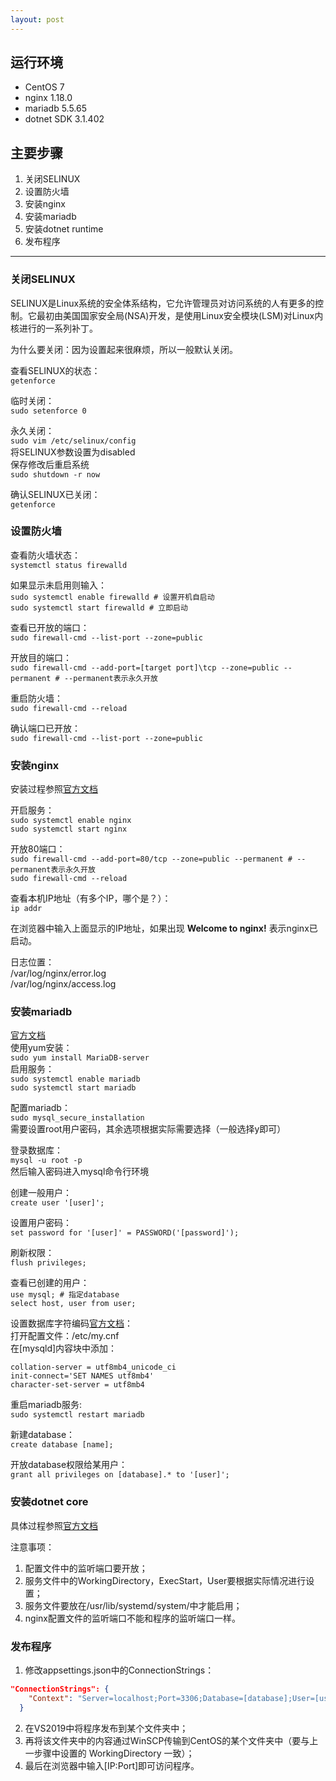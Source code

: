 ```yaml
---
layout: post
---
```


## 运行环境
* CentOS 7
* nginx 1.18.0
* mariadb 5.5.65
* dotnet SDK 3.1.402

## 主要步骤
1. 关闭SELINUX
2. 设置防火墙
3. 安装nginx
4. 安装mariadb
5. 安装dotnet runtime
6. 发布程序

---
### **关闭SELINUX**
SELINUX是Linux系统的安全体系结构，它允许管理员对访问系统的人有更多的控制。它最初由美国国家安全局(NSA)开发，是使用Linux安全模块(LSM)对Linux内核进行的一系列补丁。

为什么要关闭：因为设置起来很麻烦，所以一般默认关闭。

查看SELINUX的状态：  
`getenforce`

临时关闭：  
`sudo setenforce 0`

永久关闭：  
`sudo vim /etc/selinux/config`        
将SELINUX参数设置为disabled  
保存修改后重启系统  
`sudo shutdown -r now`

确认SELINUX已关闭：  
`getenforce`


### **设置防火墙**
查看防火墙状态：  
`systemctl status firewalld`

如果显示未启用则输入：  
`sudo systemctl enable firewalld # 设置开机自启动  `  
`sudo systemctl start firewalld # 立即启动`

查看已开放的端口：  
`sudo firewall-cmd --list-port --zone=public`

开放目的端口：  
`sudo firewall-cmd --add-port=[target port]\tcp --zone=public --permanent # --permanent表示永久开放`

重启防火墙：  
`sudo firewall-cmd --reload`

确认端口已开放：  
`sudo firewall-cmd --list-port --zone=public`

### **安装nginx**
安装过程参照[官方文档](https://nginx.org/en/linux_packages.html#RHEL-CentOS)

开启服务：  
`sudo systemctl enable nginx`  
`sudo systemctl start nginx`

开放80端口：  
`sudo firewall-cmd --add-port=80/tcp --zone=public --permanent # --permanent表示永久开放`  
`sudo firewall-cmd --reload`

查看本机IP地址（有多个IP，哪个是？）：  
`ip addr`

在浏览器中输入上面显示的IP地址，如果出现 **Welcome to nginx!** 表示nginx已启动。

日志位置：  
/var/log/nginx/error.log  
/var/log/nginx/access.log


### **安装mariadb**
[官方文档](https://mariadb.com/resources/blog/installing-mariadb-10-on-centos-7-rhel-7/)  
使用yum安装：  
`sudo yum install MariaDB-server`  
启用服务：  
`sudo systemctl enable mariadb`  
`sudo systemctl start mariadb`

配置mariadb：  
`sudo mysql_secure_installation`  
需要设置root用户密码，其余选项根据实际需要选择（一般选择y即可）

登录数据库：  
`mysql -u root -p`  
然后输入密码进入mysql命令行环境

创建一般用户：  
`create user '[user]';` 

设置用户密码：  
`set password for '[user]' = PASSWORD('[password]');` 

刷新权限：  
`flush privileges;`

查看已创建的用户：  
`use mysql; # 指定database`  
`select host, user from user;`  

设置数据库字符编码[官方文档](https://mariadb.com/kb/en/setting-character-sets-and-collations/#example-changing-the-default-character-set-to-utf-8)：  
打开配置文件：/etc/my.cnf  
在[mysqld]内容块中添加：
```
collation-server = utf8mb4_unicode_ci
init-connect='SET NAMES utf8mb4'
character-set-server = utf8mb4
```

重启mariadb服务:  
`sudo systemctl restart mariadb`

新建database：  
`create database [name];`

开放database权限给某用户：  
`grant all privileges on [database].* to '[user]';`

### **安装dotnet core**
具体过程参照[官方文档](https://docs.microsoft.com/en-us/dotnet/core/install/linux-centos#centos-7-)

注意事项：  
1. 配置文件中的监听端口要开放；
2. 服务文件中的WorkingDirectory，ExecStart，User要根据实际情况进行设置；
3. 服务文件要放在/usr/lib/systemd/system/中才能启用；
4. nginx配置文件的监听端口不能和程序的监听端口一样。

### **发布程序**
1. 修改appsettings.json中的ConnectionStrings：
```json
"ConnectionStrings": {
    "Context": "Server=localhost;Port=3306;Database=[database];User=[user name];Password=[password];"
  }
```  
2. 在VS2019中将程序发布到某个文件夹中；
3. 再将该文件夹中的内容通过WinSCP传输到CentOS的某个文件夹中（要与上一步骤中设置的 WorkingDirectory 一致）；
4. 最后在浏览器中输入[IP:Port]即可访问程序。